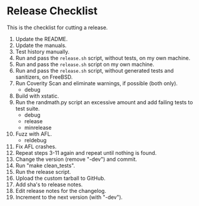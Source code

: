 # Release Checklist

This is the checklist for cutting a release.

1.	Update the README.
2.	Update the manuals.
3.	Test history manually.
4.	Run and pass the `release.sh` script, without tests, on my own machine.
5.	Run and pass the `release.sh` script on my own machine.
6.	Run and pass the `release.sh` script, without generated tests and
	sanitizers, on FreeBSD.
7.	Run Coverity Scan and eliminate warnings, if possible (both only).
	* debug
8.	Build with xstatic.
9.	Run the randmath.py script an excessive amount and add failing tests to
	test suite.
	* debug
	* release
	* minrelease
10.	Fuzz with AFL.
	* reldebug
11.	Fix AFL crashes.
12.	Repeat steps 3-11 again and repeat until nothing is found.
13.	Change the version (remove "-dev") and commit.
14.	Run "make clean_tests".
15.	Run the release script.
16.	Upload the custom tarball to GitHub.
17.	Add sha's to release notes.
18.	Edit release notes for the changelog.
19.	Increment to the next version (with "-dev").

